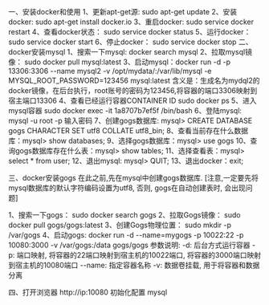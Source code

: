 一、安装docker和使用
1、更新apt-get源:   sudo apt-get update
2、安装docker:      sudo apt-get install docker.io
3、重启docker:      sudo service docker restart
4、查看docker状态：  sudo service docker status
5、运行docker：     sudo service docker start
6、停止docker：     sudo service docker stop
二、docker安装mysql
1、搜索一下mysql: docker search mysql
2、拉取mysql镜像： sudo docker pull mysql:latest
3、启动mysql：docker run -d -p 13306:3306  --name mysql2 -v /opt/mydata/:/var/lib/mysql -e MYSQL_ROOT_PASSWORD=123456 mysql:latest
含义是：生成名为mydql2的docker镜像，在后台执行，root账号的密码为123456,将容器的端口3306映射到宿主端口13306
4、查看已经运行容器CONTAINER ID  sudo docker ps 
5、进入mysql容器 sudo docker exec -it 1a8707b7ef5f /bin/bash
6、登陆mysql: mysql -u root -p 输入密码
7、创建gogs数据库: mysql> CREATE DATABASE gogs CHARACTER SET utf8 COLLATE utf8_bin;
8、查看当前存在什么数据库：mysql> show databases;
9、选择gogs数据库：mysql> use gogs
10、查询gogs数据库存在什么表：mysql> show tables;
11、选择查看表：mysql> select * from user;
12、退出mysql: mysql> QUIT;
13、退出docker：exit;

三、docker安装gogs
在此之前,先在mysql中创建gogs数据库. [注意,一定要先将mysql数据库的默认字符编码设置为utf8, 否则, gogs在自动创建表时, 会出现问题]

1、搜索一下gogs：   sudo docker search gogs
2、拉取Gogs镜像：   sudo docker pull gogs/gogs:latest
3、创建Gogs物理位置： sudo mkdir -p /var/gogs
4、启动gogs:     docker run -d --name=mygogs -p 10022:22 -p 10080:3000 -v /var/gogs:/data gogs/gogs
参数说明:
-d: 后台方式运行容器
-p: 端口映射, 将容器的22端口映射到宿主机的10022端口, 将容器的3000端口映射到宿主机的10080端口
--name: 指定容器名称
-v: 数据卷挂载, 用于将容器和数据分离

四、打开浏览器 http://ip:10080 初始化配置 mysql 

